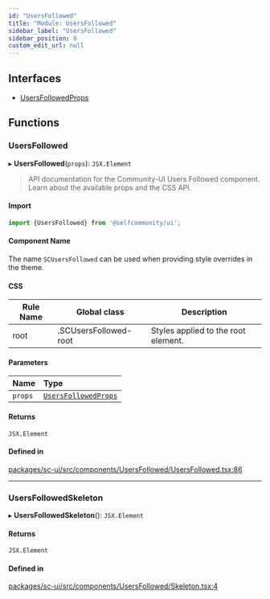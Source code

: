 ```yaml
---
id: "UsersFollowed"
title: "Module: UsersFollowed"
sidebar_label: "UsersFollowed"
sidebar_position: 0
custom_edit_url: null
---
```


## Interfaces

- [UsersFollowedProps](../interfaces/UsersFollowed.UsersFollowedProps)

## Functions

### UsersFollowed

▸ **UsersFollowed**(`props`): `JSX.Element`

> API documentation for the Community-UI Users Followed component. Learn about the available props and the CSS API.

#### Import

```jsx
import {UsersFollowed} from '@selfcommunity/ui';
```

#### Component Name

The name `SCUsersFollowed` can be used when providing style overrides in the theme.

#### CSS

|Rule Name|Global class|Description|
|---|---|---|
|root|.SCUsersFollowed-root|Styles applied to the root element.|

#### Parameters

| Name | Type |
| :------ | :------ |
| `props` | [`UsersFollowedProps`](../interfaces/UsersFollowed.UsersFollowedProps) |

#### Returns

`JSX.Element`

#### Defined in

[packages/sc-ui/src/components/UsersFollowed/UsersFollowed.tsx:86](https://github.com/selfcommunity/community-ui/blob/80e4c04/packages/sc-ui/src/components/UsersFollowed/UsersFollowed.tsx#L86)

___

### UsersFollowedSkeleton

▸ **UsersFollowedSkeleton**(): `JSX.Element`

#### Returns

`JSX.Element`

#### Defined in

[packages/sc-ui/src/components/UsersFollowed/Skeleton.tsx:4](https://github.com/selfcommunity/community-ui/blob/80e4c04/packages/sc-ui/src/components/UsersFollowed/Skeleton.tsx#L4)
